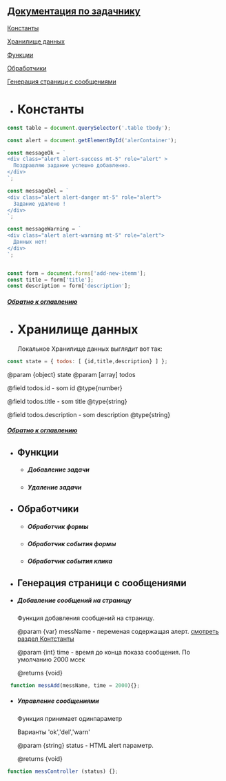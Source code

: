 
 <a name="home"/>

## [Документация по задачнику](#home) 

<a name="const"/>

[Константы](#const)

[Хранилище данных](#Хранилище)
 
[Функции](#Функции) 

[Обработчики](#Обработчики)   
   
[Генерация страници с сообщениями](#Генерация)
     
 <a name="const"/>

* #  Константы

```javascript
const table = document.querySelector('.table tbody');

const alert = document.getElementById('alerContainer');

const messageOk = `
<div class="alert alert-success mt-5" role="alert" >
  Поздравляю задание успешно добавленно.
</div>
`;

const messageDel = `
<div class="alert alert-danger mt-5" role="alert">
  Задание удалено !
</div>
`;

const messageWarning = `
<div class="alert alert-warning mt-5" role="alert">
  Данных нет!
</div>
`;


const form = document.forms['add-new-itemm'];
const title = form['title'];
const description = form['description'];
```

   ##### [Обратно к оглавлению](#home)

 <a name="Хранилище"/>

* #  Хранилище данных
    
   Локальное Хранилище данных выглядит вот так: 
    
    
```javascript
const state = { todos: [ {id,title,description} ] };
```

     
  @param {object} state
  @param [array] todos
     
  @field todos.id - som id @type{number}
  
  @field todos.title - som title @type{string}
  
  @field todos.description - som description @type{string}
  
  
    
   ##### [Обратно к оглавлению](#home)
   
 <a name="Функции"/>

* ## Функции
    * ##### Добавление задачи
    * ##### Удаление задачи
        
              

 <a name="Обработчики"/>

* ## Обработчики
    * ##### Обработчик формы
    * ##### Обработчик события формы
    * ##### Обработчик события клика

 <a name="Генерация"/>

* ## Генерация страници с сообщениями
* ##### Добавление сообщений на страницу
     
     Функция добавления сообщений на страницу.
     
     @param {var} messName - переменая содержащая алерт. [смотреть раздел Контстанты](#const)
      
     @param {int} time - время до конца показа сообщения. По умолчанию 2000 мсек
      
     @returns {void}
           
       
       
```javascript
 function messAdd(messName, time = 2000){};
```       
   
    

     
* ##### Управление сообщениями

    Функция принимает одинпараметр
 
    Варианты 'ok','del','warn'
 
    @param {string} status - HTML alert параметр.
  
    @returns {void}

```javascript
function messController (status) {};
```